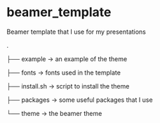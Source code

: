 # beamer_template
Beamer template that I use for my presentations

.

├── example -> an example of the theme

├── fonts -> fonts used in the template

├── install.sh -> script to install the theme

├── packages -> some useful packages that I use

└── theme -> the beamer theme

